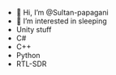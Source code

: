 - 👋 Hi, I’m @Sultan-papagani
- 👀 I’m interested in sleeping
- Unity stuff
- C#
- C++
- Python
- RTL-SDR

<!---
Sultan-papagani/Sultan-papagani is a ✨ special ✨ repository because its `README.md` (this file) appears on your GitHub profile.
You can click the Preview link to take a look at your changes.
--->

